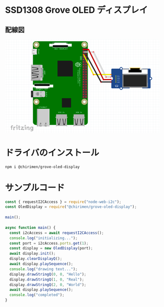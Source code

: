 # SSD1308 Grove OLED ディスプレイ

## 配線図

![配線図](./schematic.png "schematic")

# ドライバのインストール

```
npm i @chirimen/grove-oled-display
```

# サンプルコード

```javascript
const { requestI2CAccess } = require("node-web-i2c");
const OledDisplay = require("@chirimen/grove-oled-display");

main();

async function main() {
  const i2cAccess = await requestI2CAccess();
  console.log("initializing...");
  const port = i2cAccess.ports.get(1);
  const display = new OledDisplay(port);
  await display.init();
  display.clearDisplayQ();
  await display.playSequence();
  console.log("drawing text...");
  display.drawStringQ(0, 0, "Hello");
  display.drawStringQ(1, 0, "Real");
  display.drawStringQ(2, 0, "World");
  await display.playSequence();
  console.log("completed");
}
```

